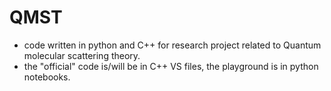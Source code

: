 # QMST
- code written in python and C++ for research project related to Quantum molecular scattering theory.
- the "official" code is/will be in C++ VS files, the playground is in python notebooks.
